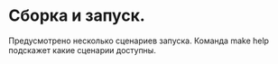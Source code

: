 # Сборка и запуск.

Предусмотрено несколько сценариев запуска. Команда make help подскажет какие сценарии доступны.
